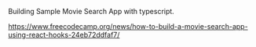Building Sample Movie Search App with typescript.

https://www.freecodecamp.org/news/how-to-build-a-movie-search-app-using-react-hooks-24eb72ddfaf7/